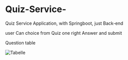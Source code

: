 # Quiz-Service-
Quiz Service Application, with Springboot, just Back-end


user Can choice from Quiz one right Answer and submit 

Question table

![Tabelle ](https://github.com/abdelbasetab/Quiz-Service-/assets/48981145/3943980e-b502-4ee1-ba3c-d6b44259f322)


